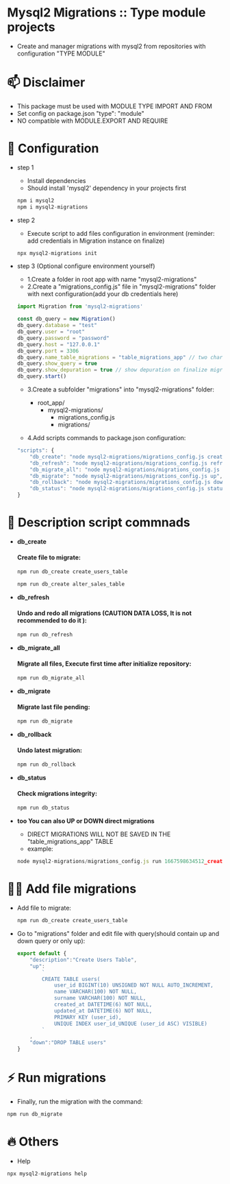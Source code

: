 #  Mysql2 Migrations :: Type module projects
    
- Create and manager migrations with mysql2 from repositories with configuration "TYPE MODULE"

# 📫 Disclaimer

- This package must be used with MODULE TYPE IMPORT AND FROM
- Set config on package.json "type": "module"
- NO compatible with MODULE.EXPORT AND REQUIRE

# 🧠 Configuration

- step 1

    - Install dependencies
    - Should install 'mysql2' dependency in your projects first

    ```javascript
    npm i mysql2
    npm i mysql2-migrations
    ```

- step 2

    - Execute script to add files configuration in environment (reminder: add credentials in Migration instance on finalize)
    
    ```javascript
    npx mysql2-migrations init
    ```
- step 3 (Optional configure environment yourself)
    
    - 1.Create a folder in root app with name "mysql2-migrations"
    - 2.Create a "migrations_config.js" file in "mysql2-migrations" folder with next configuration(add your db credentials here)

    ```javascript
    import Migration from 'mysql2-migrations'
    
    const db_query = new Migration()
    db_query.database = "test"
    db_query.user = "root"
    db_query.password = "password"
    db_query.host = "127.0.0.1"
    db_query.port = 3306
    db_query.name_table_migrations = "table_migrations_app" // two characters minimum
    db_query.show_query = true
    db_query.show_depuration = true // show depuration on finalize migration, recommended
    db_query.start()
    ```

    - 3.Create a subfolder "migrations" into "mysql2-migrations" folder:

        - root_app/
            - mysql2-migrations/
                - migrations_config.js
                - migrations/

    - 4.Add scripts commands to package.json configuration:

    ```javascript
    "scripts": {
        "db_create": "node mysql2-migrations/migrations_config.js create",           
        "db_refresh": "node mysql2-migrations/migrations_config.js refresh",                
        "db_migrate_all": "node mysql2-migrations/migrations_config.js migrate",   
        "db_migrate": "node mysql2-migrations/migrations_config.js up",                   
        "db_rollback": "node mysql2-migrations/migrations_config.js down",
        "db_status": "node mysql2-migrations/migrations_config.js status"              
    }
    ```

# 👋 Description script commnads
    
- **db_create**       
    #### Create file to migrate: 
    ```javascript
    npm run db_create create_users_table
    ```
    ```javascript
    npm run db_create alter_sales_table
    ```
- **db_refresh**
    #### Undo and redo all migrations (CAUTION DATA LOSS, It is not recommended to do it ): 
    ```javascript
    npm run db_refresh
    ```
- **db_migrate_all**  
    #### Migrate all files, Execute first time after initialize repository: 
    ```javascript    
    npm run db_migrate_all
    ```

- **db_migrate**
    #### Migrate last file pending: 
    ```javascript 
    npm run db_migrate
    ```

- **db_rollback**
    #### Undo latest migration: 
    ```javascript     
    npm run db_rollback
    ```

- **db_status**
    #### Check migrations integrity: 
    ```javascript     
    npm run db_status
    ```

- **too You can also UP or DOWN direct migrations**
    - DIRECT MIGRATIONS WILL NOT BE SAVED IN THE "table_migrations_app" TABLE
    - example:

    ```javascript
    node mysql2-migrations/migrations_config.js run 1667598634512_create_users_table.js up
    ```

# 👩‍💻 Add file migrations 

- Add file to migrate:

    ```javascript
    npm run db_create create_users_table 
    ```
 - Go to "migrations" folder and edit file with query(should contain up and down query or only up):
    
    ```javascript
    export default {
        "description":"Create Users Table",
        "up":
            `
            CREATE TABLE users(
                user_id BIGINT(10) UNSIGNED NOT NULL AUTO_INCREMENT,
                name VARCHAR(100) NOT NULL,
                surname VARCHAR(100) NOT NULL,
                created_at DATETIME(6) NOT NULL,
                updated_at DATETIME(6) NOT NULL,
                PRIMARY KEY (user_id),
                UNIQUE INDEX user_id_UNIQUE (user_id ASC) VISIBLE)
            `
        ,
        "down":"DROP TABLE users"
    }
    ```

# ⚡️ Run migrations

- Finally, run the migration with the command:

```javascript
npm run db_migrate
```

# 🔥 Others

- Help
```javascript
npx mysql2-migrations help
```